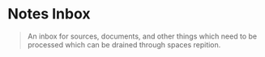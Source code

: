 # Notes Inbox

> An inbox for sources, documents, and other things which need to be processed which can be drained through spaces repition.

 
